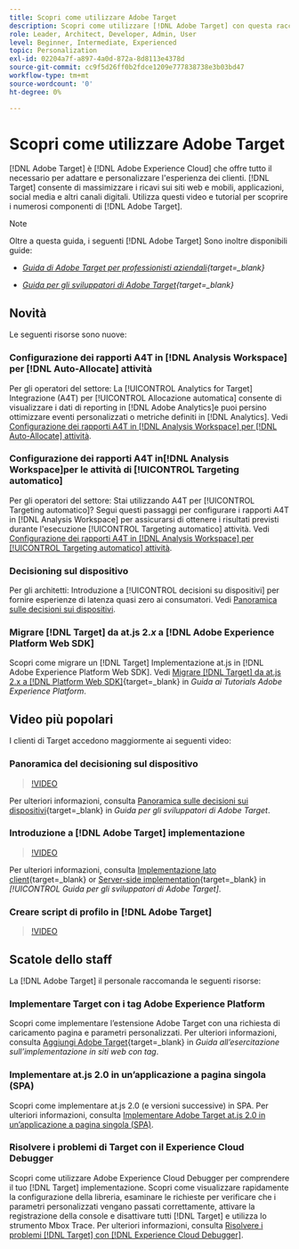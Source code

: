 ```yaml
---
title: Scopri come utilizzare Adobe Target
description: Scopri come utilizzare [!DNL Adobe Target] con questa raccolta di esercitazioni e video che coprono tutti i relativi componenti.
role: Leader, Architect, Developer, Admin, User
level: Beginner, Intermediate, Experienced
topic: Personalization
exl-id: 02204a7f-a897-4a0d-872a-8d8113e4378d
source-git-commit: cc9f5d26ff0b2fdce1209e777838738e3b03bd47
workflow-type: tm+mt
source-wordcount: '0'
ht-degree: 0%

---
```


# Scopri come utilizzare Adobe Target

[!DNL Adobe Target] è [!DNL Adobe Experience Cloud] che offre tutto il necessario per adattare e personalizzare l&#39;esperienza dei clienti. [!DNL Target] consente di massimizzare i ricavi sui siti web e mobili, applicazioni, social media e altri canali digitali. Utilizza questi video e tutorial per scoprire i numerosi componenti di [!DNL Adobe Target].

>[!NOTE]
>
>Oltre a questa guida, i seguenti [!DNL Adobe Target] Sono inoltre disponibili guide:
>
>* *[Guida di Adobe Target per professionisti aziendali](https://experienceleague.adobe.com/docs/target/using/target-home.html?lang=it){target=_blank}*
>
>* *[Guida per gli sviluppatori di Adobe Target](https://experienceleague.adobe.com/docs/target-dev/developer/overview.html){target=_blank}*


## Novità

Le seguenti risorse sono nuove:

### Configurazione dei rapporti A4T in [!DNL Analysis Workspace] per [!DNL Auto-Allocate] attività

Per gli operatori del settore: La [!UICONTROL Analytics for Target] Integrazione (A4T) per [!UICONTROL Allocazione automatica] consente di visualizzare i dati di reporting in [!DNL Adobe Analytics]e puoi persino ottimizzare eventi personalizzati o metriche definiti in [!DNL Analytics]. Vedi [Configurazione dei rapporti A4T in [!DNL Analysis Workspace] per [!DNL Auto-Allocate] attività](integrations/set-up-a4t-reports-in-analysis-workspace-for-auto-allocate-activities.md).

### Configurazione dei rapporti A4T in[!DNL Analysis Workspace]per le attività di [!UICONTROL Targeting automatico]

Per gli operatori del settore: Stai utilizzando A4T per [!UICONTROL Targeting automatico]? Segui questi passaggi per configurare i rapporti A4T in [!DNL Analysis Workspace] per assicurarsi di ottenere i risultati previsti durante l&#39;esecuzione [!UICONTROL Targeting automatico] attività. Vedi [Configurazione dei rapporti A4T in [!DNL Analysis Workspace] per [!UICONTROL Targeting automatico] attività](integrations/set-up-a4t-reports-in-analysis-workspace-for-auto-target-activities.md).

### Decisioning sul dispositivo

Per gli architetti: Introduzione a [!UICONTROL decisioni su dispositivi] per fornire esperienze di latenza quasi zero ai consumatori. Vedi [Panoramica sulle decisioni sui dispositivi](implementation/on-device-decisioning-overview.md).

### Migrare [!DNL Target] da at.js 2.*x* a [!DNL Adobe Experience Platform Web SDK]

Scopri come migrare un [!DNL Target] Implementazione at.js in [!DNL Adobe Experience Platform Web SDK]. Vedi [Migrare [!DNL Target] da at.js 2.x a [!DNL Platform Web SDK]](https://experienceleague.adobe.com/docs/platform-learn/migrate-target-to-websdk/introduction.html?lang=it){target=_blank} in *Guida ai Tutorials Adobe Experience Platform*.

## Video più popolari

I clienti di Target accedono maggiormente ai seguenti video:

### Panoramica del decisioning sul dispositivo

>[!VIDEO](https://video.tv.adobe.com/v/329032/?quality=12)

Per ulteriori informazioni, consulta [Panoramica sulle decisioni sui dispositivi](https://experienceleague.adobe.com/docs/target-dev/developer/server-side/on-device-decisioning/overview.html){target=_blank} in *Guida per gli sviluppatori di Adobe Target*.

### Introduzione a [!DNL Adobe Target] implementazione

>[!VIDEO](https://video.tv.adobe.com/v/35139/?quality=12)

Per ulteriori informazioni, consulta [Implementazione lato client](https://experienceleague.adobe.com/docs/target-dev/developer/client-side/overview.html){target=_blank} or [Server-side implementation](https://experienceleague.adobe.com/docs/target-dev/developer/server-side/server-side-overview.html){target=_blank} in *[!UICONTROL Guida per gli sviluppatori di Adobe Target]*.

### Creare script di profilo in [!DNL Adobe Target]

>[!VIDEO](https://video.tv.adobe.com/v/17394/?quality=12)

## Scatole dello staff

La [!DNL Adobe Target] il personale raccomanda le seguenti risorse:

### Implementare Target con i tag Adobe Experience Platform

Scopri come implementare l’estensione Adobe Target con una richiesta di caricamento pagina e parametri personalizzati. Per ulteriori informazioni, consulta [Aggiungi Adobe Target](https://experienceleague.adobe.com/docs/platform-learn/implement-in-websites/implement-solutions/target.html){target=_blank} in *Guida all’esercitazione sull’implementazione in siti web con tag*.

### Implementare at.js 2.0 in un’applicazione a pagina singola (SPA)

Scopri come implementare at.js 2.0 (e versioni successive) in SPA. Per ulteriori informazioni, consulta [Implementare Adobe Target at.js 2.0 in un’applicazione a pagina singola (SPA)](implementation/implement-atjs-20-in-a-single-page-application.md).

### Risolvere i problemi di Target con il Experience Cloud Debugger

Scopri come utilizzare Adobe Experience Cloud Debugger per comprendere il tuo [!DNL Target] implementazione. Scopri come visualizzare rapidamente la configurazione della libreria, esaminare le richieste per verificare che i parametri personalizzati vengano passati correttamente, attivare la registrazione della console e disattivare tutti [!DNL Target] e utilizza lo strumento Mbox Trace. Per ulteriori informazioni, consulta [Risolvere i problemi [!DNL Target] con [!DNL Experience Cloud Debugger]](troubleshooting/troubleshoot-with-the-experience-cloud-debugger.md).


